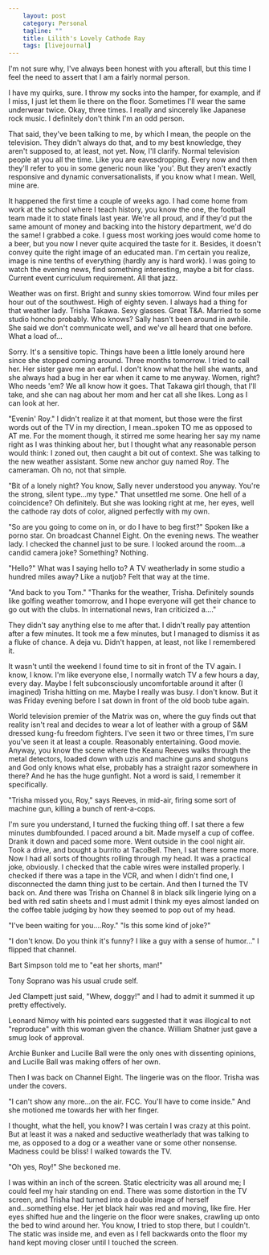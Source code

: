 ```yaml
---                                                 
    layout: post                                    
    category: Personal                              
    tagline: ""
    title: Lilith's Lovely Cathode Ray
    tags: [livejournal]   
---
```



I'm not sure why, I've always been honest with you afterall, but this time I feel the need to assert that I am a fairly normal person.

I have my quirks, sure. I throw my socks into the hamper, for example, and if I miss, I just let them lie there on the floor. Sometimes I'll wear the same underwear twice. Okay, three times. I really and sincerely like Japanese rock music. I definitely don't think I'm an odd person.

That said, they've been talking to me, by which I mean, the people on the television. They didn't always do that, and to my best knowledge, they aren't supposed to, at least, not yet. Now, I'll clarify. Normal television people at you all the time. Like you are eavesdropping. Every now and then they'll refer to you in some generic noun like 'you'. But they aren't exactly responsive and dynamic conversationalists, if you know what I mean. Well, mine are.

It happened the first time a couple of weeks ago. I had come home from work at the school where I teach history, you know the one, the football team made it to state finals last year. We're all proud, and if they'd put the same amount of money and backing into the history department, we'd do the same! I grabbed a coke. I guess most working joes would come home to a beer, but you now I never quite acquired the taste for it. Besides, it doesn't convey quite the right image of an educated man. I'm certain you realize, image is nine tenths of everything (hardly any is hard work). I was going to watch the evening news, find something interesting, maybe a bit for class. Current event curriculum requirement. All that jazz.

Weather was on first. Bright and sunny skies tomorrow. Wind four miles per hour out of the southwest. High of eighty seven. I always had a thing for that weather lady. Trisha Takawa. Sexy glasses. Great T&A. Married to some studio honcho probably. Who knows? Sally hasn't been around in awhile. She said we don't communicate well, and we've all heard that one before. What a load of...

Sorry. It's a sensitive topic. Things have been a little lonely around here since she stopped coming around. Three months tomorrow. I tried to call her. Her sister gave me an earful. I don't know what the hell she wants, and she always had a bug in her ear when it came to me anyway. Women, right? Who needs 'em? We all know how it goes. That Takawa girl though, that I'll take, and she can nag about her mom and her cat all she likes. Long as I can look at her.

"Evenin' Roy." I didn't realize it at that moment, but those were the first words out of the TV in my direction, I mean..spoken TO me as opposed to AT me. For the moment though, it stirred me some hearing her say my name right as I was thinking about her, but I thought what any reasonable person would think: I zoned out, then caught a bit out of context. She was talking to the new weather assistant. Some new anchor guy named Roy. The cameraman. Oh no, not that simple.

"Bit of a lonely night? You know, Sally never understood you anyway. You're the strong, silent type...my type." That unsettled me some. One hell of a coincidence? Oh definitely. But she was looking right at me, her eyes, well the cathode ray dots of color, aligned perfectly with my own.

"So are you going to come on in, or do I have to beg first?" Spoken like a porno star. On broadcast Channel Eight. On the evening news. The weather lady. I checked the channel just to be sure. I looked around the room...a candid camera joke? Something? Nothing.

"Hello?" What was I saying hello to? A TV weatherlady in some studio a hundred miles away? Like a nutjob? Felt that way at the time.

"And back to you Tom." "Thanks for the weather, Trisha. Definitely sounds like golfing weather tomorrow, and I hope everyone will get their chance to go out with the clubs. In international news, Iran criticized a...."

They didn't say anything else to me after that. I didn't really pay attention after a few minutes. It took me a few minutes, but I managed to dismiss it as a fluke of chance. A deja vu. Didn't happen, at least, not like I remembered it.

It wasn't until the weekend I found time to sit in front of the TV again. I know, I know. I'm like everyone else, I normally watch TV a few hours a day, every day. Maybe I felt subconsciously uncomfortable around it after (I imagined) Trisha hitting on me. Maybe I really was busy. I don't know. But it was Friday evening before I sat down in front of the old boob tube again.

World television premier of the Matrix was on, where the guy finds out that reality isn't real and decides to wear a lot of leather with a group of S&M dressed kung-fu freedom fighters. I've seen it two or three times, I'm sure you've seen it at least a couple. Reasonably entertaining. Good movie. Anyway, you know the scene where the Keanu Reeves walks through the metal detectors, loaded down with uzis and machine guns and shotguns and God only knows what else, probably has a straight razor somewhere in there? And he has the huge gunfight. Not a word is said, I remember it specifically.

"Trisha missed you, Roy," says Reeves, in mid-air, firing some sort of machine gun, killing a bunch of rent-a-cops.

I'm sure you understand, I turned the fucking thing off. I sat there a few minutes dumbfounded. I paced around a bit. Made myself a cup of coffee. Drank it down and paced some more. Went outside in the cool night air. Took a drive, and bought a burrito at TacoBell. Then, I sat there some more. Now I had all sorts of thoughts rolling through my head. It was a practical joke, obviously. I checked that the cable wires were installed properly. I checked if there was a tape in the VCR, and when I didn't find one, I disconnected the damn thing just to be certain. And then I turned the TV back on. And there was Trisha on Channel 8 in black silk lingerie lying on a bed with red satin sheets and I must admit I think my eyes almost landed on the coffee table judging by how they seemed to pop out of my head.

"I've been waiting for you....Roy."
"Is this some kind of joke?"

"I don't know. Do you think it's funny? I like a guy with a sense of humor..." I flipped that channel.

Bart Simpson told me to "eat her shorts, man!"

Tony Soprano was his usual crude self.

Jed Clampett just said, "Whew, doggy!" and I had to admit it summed it up pretty effectively.

Leonard Nimoy with his pointed ears suggested that it was illogical to not "reproduce" with this woman given the chance. William Shatner just gave a smug look of approval.

Archie Bunker and Lucille Ball were the only ones with dissenting opinions, and Lucille Ball was making offers of her own.

Then I was back on Channel Eight. The lingerie was on the floor. Trisha was under the covers.

"I can't show any more...on the air. FCC. You'll have to come inside." And she motioned me towards her with her finger.

I thought, what the hell, you know? I was certain I was crazy at this point. But at least it was a naked and seductive weatherlady that was talking to me, as opposed to a dog or a weather vane or some other nonsense. Madness could be bliss! I walked towards the TV.

"Oh yes, Roy!" She beckoned me.

I was within an inch of the screen. Static electricity was all around me; I could feel my hair standing on end. There was some distortion in the TV screen, and Trisha had turned into a double image of herself and...something else. Her jet black hair was red and moving, like fire. Her eyes shifted hue and the lingerie on the floor were snakes, crawling up onto the bed to wind around her. You know, I tried to stop there, but I couldn't. The static was inside me, and even as I fell backwards onto the floor my hand kept moving closer until I touched the screen.
 
